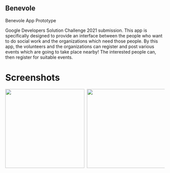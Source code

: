 ## Benevole
Benevole App Prototype 

Google Developers Solution Challenge 2021 submission.
This app is specifically designed to provide an interface between the people who want to do social work and the organizations which need those people. By this app, the volunteers and the organizations can register and post various events which are going to take place nearby! The interested people can, then register for suitable events.


# Screenshots 
<pre>
<img src = "https://github.com/chinmaychahar/benevole/blob/master/screenshots/splash screen.jpg" width = "250"> <img src = "https://github.com/chinmaychahar/benevole/blob/master/screenshots/Login screen.jpg" width = "250"> <img src = "https://github.com/chinmaychahar/benevole/blob/master/screenshots/signup screen.jpg" width = "250"> <img src = "https://github.com/chinmaychahar/benevole/blob/master/screenshots/Email Verification.png" width = "250"> <img src = "https://github.com/chinmaychahar/benevole/blob/master/screenshots/Dashboard screen.jpg" width = "250"> <img src = "https://github.com/chinmaychahar/benevole/blob/master/screenshots/UserProfile screen.jpg" width = "250"> <img src = "https://github.com/chinmaychahar/benevole/blob/master/screenshots/Postevents screen.jpg" width = "250"> <img src = "https://github.com/chinmaychahar/benevole/blob/master/screenshots/ShowEvents screen.jpg" width = "250"> 

<pre>

